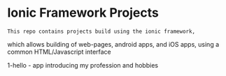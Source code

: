 # Ionic Framework Projects
	This repo contains projects build using the ionic framework,
which allows building of web-pages, android apps, and iOS apps, using
a common HTML/Javascript interface

1-hello - app introducing my profession and hobbies

